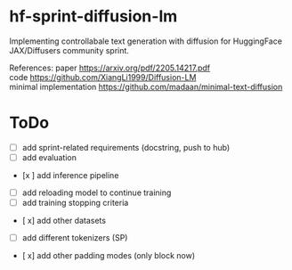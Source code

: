 # hf-sprint-diffusion-lm

Implementing controllabale text generation with diffusion for HuggingFace JAX/Diffusers community sprint.  

References:
paper  https://arxiv.org/pdf/2205.14217.pdf  
code  https://github.com/XiangLi1999/Diffusion-LM    
minimal implementation  https://github.com/madaan/minimal-text-diffusion  



# ToDo
 

- [ ] add sprint-related requirements (docstring, push to hub)  
- [ ] add evaluation   
- [x ] add inference pipeline
 
- [ ] add reloading model to continue training  
- [ ] add training stopping criteria  

- [ x] add other datasets  
- [ ] add different tokenizers (SP)  
- [ x] add other padding modes (only block now)  
